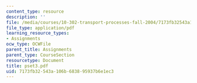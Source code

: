 ```yaml
---
content_type: resource
description: ''
file: /media/courses/10-302-transport-processes-fall-2004/7173fb32543a106b683895937b6e1ec3_pset3.pdf
file_type: application/pdf
learning_resource_types:
- Assignments
ocw_type: OCWFile
parent_title: Assignments
parent_type: CourseSection
resourcetype: Document
title: pset3.pdf
uid: 7173fb32-543a-106b-6838-95937b6e1ec3
---
```


